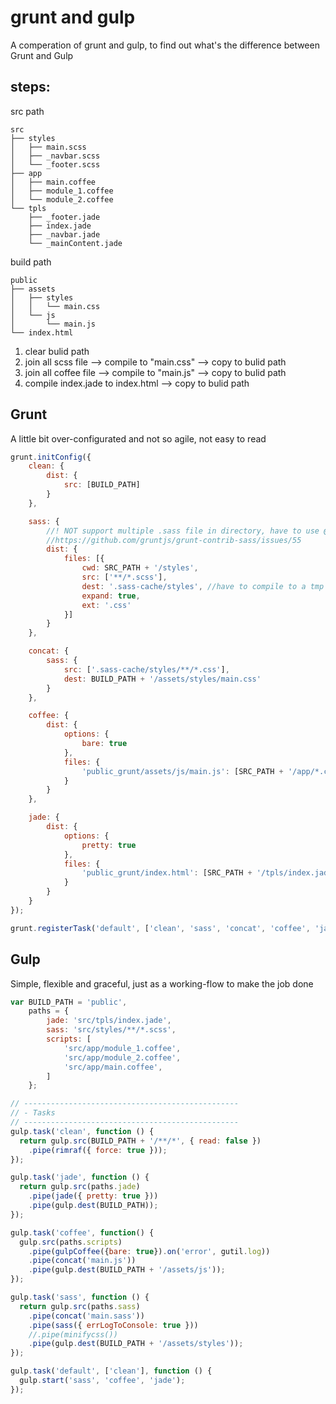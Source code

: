 grunt and gulp
=====================
A comperation of grunt and gulp, 
to find out what's the difference between Grunt and Gulp

steps: 
-------------------

src path
```
src
├── styles
│   ├── main.scss
│   ├── _navbar.scss
│   └── _footer.scss
├── app
│   ├── main.coffee
│   ├── module_1.coffee
│   └── module_2.coffee
└── tpls
    ├── _footer.jade
    ├── index.jade
    ├── _navbar.jade
    └── _mainContent.jade
```

build path
```
public
├── assets
│   ├── styles
│   │   └── main.css
│   └── js
│       └── main.js
└── index.html
```


1. clear bulid path
2. join all scss file --> compile to "main.css" --> copy to bulid path
3. join all coffee file --> compile to "main.js" --> copy to bulid path
4. compile index.jade to index.html  --> copy to bulid path 

Grunt
-------

A little bit over-configurated and not so agile, not easy to read

```javascript
grunt.initConfig({
    clean: {
        dist: {
            src: [BUILD_PATH]
        }
    }, 

    sass: {
        //! NOT support multiple .sass file in directory, have to use @import in css file
        //https://github.com/gruntjs/grunt-contrib-sass/issues/55
        dist: {
            files: [{
                cwd: SRC_PATH + '/styles',
                src: ['**/*.scss'],
                dest: '.sass-cache/styles', //have to compile to a tmp directory, and concat with "concat" task bellow
                expand: true,
                ext: '.css'
            }]
        }        
    },

    concat: {
        sass: {
            src: ['.sass-cache/styles/**/*.css'],
            dest: BUILD_PATH + '/assets/styles/main.css'
        }
    },

    coffee: {            
        dist: {
            options: {
                bare: true
            },
            files: {
                'public_grunt/assets/js/main.js': [SRC_PATH + '/app/*.coffee']
            }
        }
    },

    jade: {            
        dist: {
            options: {
                pretty: true
            },
            files: {
                'public_grunt/index.html': [SRC_PATH + '/tpls/index.jade'],
            }
        }
    }
});

grunt.registerTask('default', ['clean', 'sass', 'concat', 'coffee', 'jade']);
```


Gulp 
--------

Simple, flexible and graceful, just as a working-flow to make the job done

```javascript
var BUILD_PATH = 'public',
    paths = {
        jade: 'src/tpls/index.jade',
        sass: 'src/styles/**/*.scss',
        scripts: [
            'src/app/module_1.coffee',
            'src/app/module_2.coffee',
            'src/app/main.coffee',
        ]            
    };

// ------------------------------------------------
// - Tasks
// ------------------------------------------------
gulp.task('clean', function () {
  return gulp.src(BUILD_PATH + '/**/*', { read: false })
    .pipe(rimraf({ force: true }));
});

gulp.task('jade', function () {
  return gulp.src(paths.jade)
    .pipe(jade({ pretty: true }))
    .pipe(gulp.dest(BUILD_PATH));
});

gulp.task('coffee', function() {
  gulp.src(paths.scripts)
    .pipe(gulpCoffee({bare: true}).on('error', gutil.log))
    .pipe(concat('main.js'))
    .pipe(gulp.dest(BUILD_PATH + '/assets/js'));
});

gulp.task('sass', function () {
  return gulp.src(paths.sass)
    .pipe(concat('main.sass'))
    .pipe(sass({ errLogToConsole: true }))
    //.pipe(minifycss())
    .pipe(gulp.dest(BUILD_PATH + '/assets/styles'));
});

gulp.task('default', ['clean'], function () {
  gulp.start('sass', 'coffee', 'jade');
});
```
